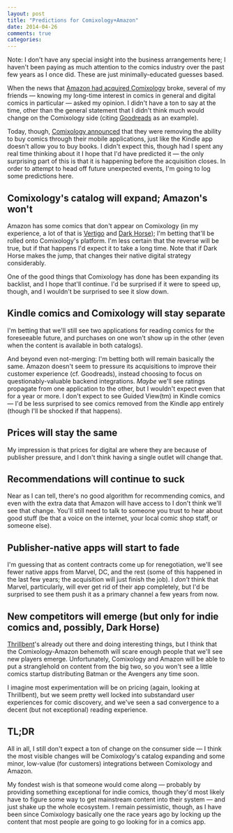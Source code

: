 ```yaml
---
layout: post
title: "Predictions for Comixology+Amazon"
date: 2014-04-26
comments: true
categories:
---
```

Note: I don't have any special insight into the business arrangements here; I haven't been paying as much attention to the comics industry over the past few years as I once did. These are just minimally-educated guesses based.

When the news that [Amazon had acquired Comixology](https://www.comixology.com/message) broke, several of my friends — knowing my long-time interest in comics in general and digital comics in particular — asked my opinion. I didn't have a ton to say at the time, other than the general statement that I didn't think much would change on the Comixology side (citing [Goodreads](http://goodreads.com/) as an example).

Today, though, [Comixology announced](http://comixology.tumblr.com/post/83931330905/important-changes) that they were removing the ability to buy comics through their mobile applications, just like the Kindle app doesn't allow you to buy books. I didn't expect this, though had I spent any real time thinking about it I hope that I'd have predicted it — the only surprising part of this is that it is happening before the acquisition closes. In order to attempt to head off future unexpected events, I'm going to log some predictions here.

## Comixology's catalog will expand; Amazon's won't
Amazon has some comics that don't appear on Comixology (in my experience, a lot of that is [Vertigo](http://www.vertigocomics.com/) and [Dark Horse](http://www.darkhorse.com/)); I'm betting that'll be rolled onto Comixology's platform. I'm less certain that the reverse will be true, but if that happens I'd expect it to take a long time. Note that if Dark Horse makes the jump, that changes their native digital strategy considerably.

One of the good things that Comixology has done has been expanding its backlist, and I hope that'll continue. I'd be surprised if it were to speed up, though, and I wouldn't be surprised to see it slow down.

## Kindle comics and Comixology will stay separate
I'm betting that we'll still see two applications for reading comics for the foreseeable future, and purchases on one won't show up in the other (even when the content is available in both catalogs).

And beyond even not-merging: I'm betting both will remain basically the same. Amazon doesn't seem to pressure its acquisitions to improve their customer experience (cf. Goodreads), instead choosing to focus on questionably-valuable backend integrations. *Maybe* we'll see ratings propagate from one application to the other, but I wouldn't expect even that for a year or more. I don't expect to see Guided View(tm) in Kindle comics — I'd be less surprised to see comics removed from the Kindle app entirely (though I'll be shocked if that happens).

## Prices will stay the same
My impression is that prices for digital are where they are because of publisher pressure, and I don't think having a single outlet will change that.

## Recommendations will continue to suck
Near as I can tell, there's no good algorithm for recommending comics, and even with the extra data that Amazon will have access to I don't think we'll see that change. You'll still need to talk to someone you trust to hear about good stuff (be that a voice on the internet, your local comic shop staff, or someone else).

## Publisher-native apps will start to fade
I'm guessing that as content contracts come up for renegotiation, we'll see fewer native apps from Marvel, DC, and the rest (some of this happened in the last few years; the acquisition will just finish the job). I *don't* think that Marvel, particularly, will ever get rid of their app completely, but I'd be surprised to see them push it as a primary channel a few years from now.


## New competitors will emerge (but only for indie comics and, possibly, Dark Horse)
[Thrillbent](http://thrillbent.com/)'s already out there and doing interesting things, but I think that the Comixology-Amazon behemoth will scare enough people that we'll see new players emerge. Unfortunately, Comixology and Amazon will be able to put a stranglehold on content from the big two, so you won't see a little comics startup distributing Batman or the Avengers any time soon.

I imagine most experimentation will be on pricing (again, looking at Thrillbent), but we seem pretty well locked into substandard user experiences for comic discovery, and we've seen a sad convergence to a decent (but not exceptional) reading experience.

## TL;DR
All in all, I still don't expect a ton of change on the consumer side — I think the most visible changes will be Comixology's catalog expanding and some minor, low-value (for customers) integrations between Comixology and Amazon.

My fondest wish is that someone would come along — probably by providing something exceptional for indie comics, though they'd most likely have to figure some way to get mainstream content into their system — and just shake up the whole ecosystem. I remain pessimistic, though, as I have been since Comixology basically one the race years ago by locking up the content that most people are going to go looking for in a comics app.
